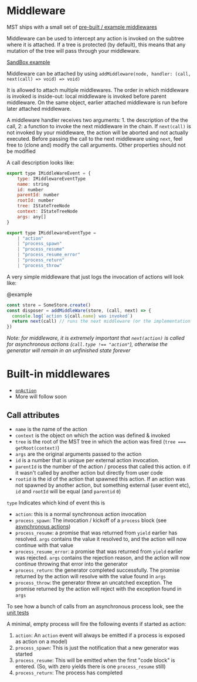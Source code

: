 # Middleware

MST ships with a small set of [pre-built / example middlewares](../middleware/README.md)

Middleware can be used to intercept any action is invoked on the subtree where it is attached.
If a tree is protected (by default), this means that any mutation of the tree will pass through your middleware.

[SandBox example](https://codesandbox.io/s/mQrqy8j73)

Middleware can be attached by using `addMiddleware(node, handler: (call, next(call) => void) => void)`

It is allowed to attach multiple middlewares. The order in which middleware is invoked is inside-out:
local middleware is invoked before parent middleware. On the same object, earlier attached middleware is run before later attached middleware.

A middleware handler receives two arguments: 1. the description of the the call, 2: a function to invoke the next middleware in the chain.
If `next(call)` is not invoked by your middleware, the action will be aborted and not actually executed.
Before passing the call to the next middleware using `next`, feel free to (clone and) modify the call arguments. Other properties should not be modified

A call description looks like:

```javascript
export type IMiddleWareEvent = {
    type: IMiddlewareEventType
    name: string
    id: number
    parentId: number
    rootId: number
    tree: IStateTreeNode
    context: IStateTreeNode
    args: any[]
}

export type IMiddlewareEventType =
    | "action"
    | "process_spawn"
    | "process_resume"
    | "process_resume_error"
    | "process_return"
    | "process_throw"
```

A very simple middleware that just logs the invocation of actions will look like:

@example
```typescript
const store = SomeStore.create()
const disposer = addMiddleWare(store, (call, next) => {
  console.log(`action ${call.name} was invoked`)
  return next(call) // runs the next middleware (or the implementation of the targeted action if there is no middleware to run left)
})
```

_Note: for middleware, it is extremely important that `next(action)` is called for asynchronous actions (`call.type !== "action"`), otherwise the generator will remain in an unfinished state forever_

# Built-in middlewares

* [`onAction`](https://github.com/mobxjs/mobx-state-tree/blob/09708ba86d04f433cc23fbcb6d1dc4db170f798e/src/core/action.ts#L174)
* More will follow soon

## Call attributes

* `name` is the name of the action
* `context` is the object on which the action was defined & invoked
* `tree` is the root of the MST tree in which the action was fired (`tree === getRoot(context)`)
* `args` are the original arguments passed to the action
* `id` is a number that is unique per external action invocation.
* `parentId` is the number of the action / process that called this action. `0` if it wasn't called by another action but directly from user code
* `rootid` is the id of the action that spawned this action. If an action was not spawned by another action, but something external (user event etc), `id` and `rootId` will be equal (and `parentid` `0`)

`type` Indicates which kind of event this is

* `action`: this is a normal synchronous action invocation
* `process_spawn`: The invocation / kickoff of a `process` block (see [asynchronous actions](async-actions.md))
* `process_resume`: a promise that was returned from `yield` earlier has resolved. `args` contains the value it resolved to, and the action will now continue with that value
* `process_resume_error`: a promise that was returned from `yield` earlier was rejected. `args` contains the rejection reason, and the action will now continue throwing that error into the generator
* `process_return`: the generator completed successfully. The promise returned by the action will resolve with the value found in `args`
* `process_throw`: the generator threw an uncatched exception. The promise returned by the action will reject with the exception found in `args`

To see how a bunch of calls from an asynchronous process look, see the [unit tests](https://github.com/mobxjs/mobx-state-tree/blob/09708ba86d04f433cc23fbcb6d1dc4db170f798e/test/async.ts#L289)

A minimal, empty process will fire the following events if started as action:

1. `action`: An `action` event will always be emitted if a process is exposed as action on a model)
2. `process_spawn`: This is just the notification that a new generator was started
3. `process_resume`: This will be emitted when the first "code block" is entered. (So, with zero yields there is one `process_resume`  still)
4. `process_return`: The process has completed
